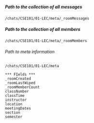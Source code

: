 
##### Path to the collection of all messages
```
/chats/CSE101/01-LEC/meta/_roomMessages
```


##### Path to the collection of all members
```
/chats/CSE101/01-LEC/meta/_roomMembers
```


###### Path to meta information
```
/chats/CSE101/01-LEC/meta

*** FIelds ***
_roomCreated
_roomLastWiped
_roomMemberCount
classNumber
classTime
instructor
location
meetingDates
section
semester
```

